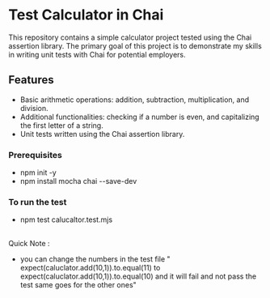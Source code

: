 # Test Calculator in Chai

This repository contains a simple calculator project tested using the Chai assertion library. The primary goal of this project is to demonstrate my skills in writing unit tests with Chai for potential employers.

## Features

- Basic arithmetic operations: addition, subtraction, multiplication, and division.
- Additional functionalities: checking if a number is even, and capitalizing the first letter of a string.
- Unit tests written using the Chai assertion library.

### Prerequisites

- npm init -y
- npm install mocha chai --save-dev

### To run the test

- npm test calucaltor.test.mjs

## 
Quick Note : 
- you can change the numbers in the test file " expect(caluclator.add(10,1)).to.equal(11) to  expect(caluclator.add(10,1)).to.equal(10) and it will fail and not pass the test same goes for the other ones"

 
